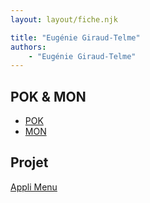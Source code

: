 ```yaml
---
layout: layout/fiche.njk

title: "Eugénie Giraud-Telme"
authors:
    - "Eugénie Giraud-Telme"
---
```


## POK & MON

* [POK](./pok)
* [MON](./mon)

## Projet

[Appli Menu](../../../projets/2022-2023/Menu)
